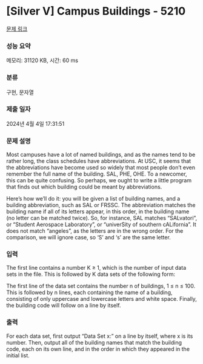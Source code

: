 # [Silver V] Campus Buildings - 5210 

[문제 링크](https://www.acmicpc.net/problem/5210) 

### 성능 요약

메모리: 31120 KB, 시간: 60 ms

### 분류

구현, 문자열

### 제출 일자

2024년 4월 4일 17:31:51

### 문제 설명

<p>Most campuses have a lot of named buildings, and as the names tend to be rather long, the class schedules have abbreviations. At USC, it seems that the abbreviations have become used so widely that most people don’t even remember the full name of the building. SAL, PHE, OHE. To a newcomer, this can be quite confusing. So perhaps, we ought to write a little program that finds out which building could be meant by abbreviations.</p>

<p>Here’s how we’ll do it: you will be given a list of building names, and a building abbreviation, such as SAL or FRSSC. The abbreviation matches the building name if all of its letters appear, in this order, in the building name (no letter can be matched twice). So, for instance, SAL matches “SALvatori”, or “Student Aerospace Laboratory”, or “univerSity of southern cALifornia”. It does not match “angeles”, as the letters are in the wrong order. For the comparison, we will ignore case, so ‘S’ and ‘s’ are the same letter.</p>

### 입력 

 <p>The first line contains a number K ≥ 1, which is the number of input data sets in the file. This is followed by K data sets of the following form:</p>

<p>The first line of the data set contains the number n of buildings, 1 ≤ n ≤ 100. This is followed by n lines, each containing the name of a building, consisting of only uppercase and lowercase letters and white space. Finally, the building code will follow on a line by itself.</p>

### 출력 

 <p>For each data set, first output “Data Set x:” on a line by itself, where x is its number. Then, output all of the building names that match the building code, each on its own line, and in the order in which they appeared in the initial list.</p>

